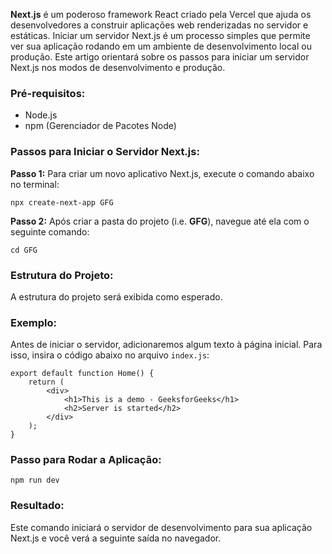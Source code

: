 **Next.js** é um poderoso framework React criado pela Vercel que ajuda os desenvolvedores a construir aplicações web renderizadas no servidor e estáticas. Iniciar um servidor Next.js é um processo simples que permite ver sua aplicação rodando em um ambiente de desenvolvimento local ou produção. Este artigo orientará sobre os passos para iniciar um servidor Next.js nos modos de desenvolvimento e produção.

### **Pré-requisitos:**

- Node.js
- npm (Gerenciador de Pacotes Node)

### **Passos para Iniciar o Servidor Next.js:**

**Passo 1:** Para criar um novo aplicativo Next.js, execute o comando abaixo no terminal:

```
npx create-next-app GFG
```

**Passo 2:** Após criar a pasta do projeto (i.e. **GFG**), navegue até ela com o seguinte comando:

```
cd GFG
```

### **Estrutura do Projeto:**

A estrutura do projeto será exibida como esperado.

### **Exemplo:**

Antes de iniciar o servidor, adicionaremos algum texto à página inicial. Para isso, insira o código abaixo no arquivo `index.js`:

```
export default function Home() {
    return (
        <div>
            <h1>This is a demo - GeeksforGeeks</h1>
            <h2>Server is started</h2>
        </div>
    );
}
```

### **Passo para Rodar a Aplicação:**


```
npm run dev
```

### **Resultado:**

Este comando iniciará o servidor de desenvolvimento para sua aplicação Next.js e você verá a seguinte saída no navegador.

